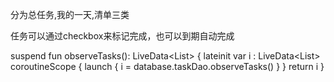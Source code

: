 分为总任务,我的一天,清单三类

任务可以通过checkbox来标记完成，也可以到期自动完成

 suspend fun observeTasks(): LiveData<List<Task>> {
        lateinit var i : LiveData<List<Task>>
        coroutineScope { 
            launch { 
                i = database.taskDao.observeTasks()
            }
        }
        return i
    }
